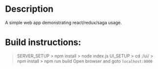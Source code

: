 # Description
A simple web app demonstrating react/redux/saga usage.

# Build instructions:
  > SERVER_SETUP
      > npm install
      > node index.js
  > UI_SETUP
      > cd ./ui/
      > npm install
      > npm run build
  > Open browser and goto `localhost:8000`

